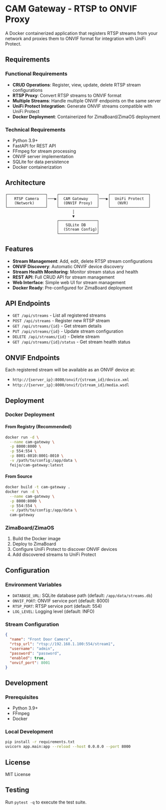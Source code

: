 # CAM Gateway - RTSP to ONVIF Proxy

A Docker containerized application that registers RTSP streams from your network and proxies them to ONVIF format for integration with UniFi Protect.

## Requirements

### Functional Requirements
- **CRUD Operations**: Register, view, update, delete RTSP stream configurations
- **RTSP Proxy**: Convert RTSP streams to ONVIF format
- **Multiple Streams**: Handle multiple ONVIF endpoints on the same server
- **UniFi Protect Integration**: Generate ONVIF streams compatible with UniFi Protect
- **Docker Deployment**: Containerized for ZimaBoard/ZimaOS deployment

### Technical Requirements
- Python 3.9+
- FastAPI for REST API
- FFmpeg for stream processing
- ONVIF server implementation
- SQLite for data persistence
- Docker containerization

## Architecture

```
┌─────────────────┐    ┌─────────────────┐    ┌─────────────────┐
│   RTSP Camera   │───▶│  CAM Gateway    │───▶│  UniFi Protect  │
│   (Network)     │    │  (ONVIF Proxy)  │    │   (NVR)         │
└─────────────────┘    └─────────────────┘    └─────────────────┘
                              │
                              ▼
                       ┌─────────────────┐
                       │   SQLite DB     │
                       │  (Stream Config)│
                       └─────────────────┘
```

## Features

- **Stream Management**: Add, edit, delete RTSP stream configurations
- **ONVIF Discovery**: Automatic ONVIF device discovery
- **Stream Health Monitoring**: Monitor stream status and health
- **REST API**: Full CRUD API for stream management
- **Web Interface**: Simple web UI for stream management
- **Docker Ready**: Pre-configured for ZimaBoard deployment

## API Endpoints

- `GET /api/streams` - List all registered streams
- `POST /api/streams` - Register new RTSP stream
- `GET /api/streams/{id}` - Get stream details
- `PUT /api/streams/{id}` - Update stream configuration
- `DELETE /api/streams/{id}` - Delete stream
- `GET /api/streams/{id}/status` - Get stream health status

## ONVIF Endpoints

Each registered stream will be available as an ONVIF device at:
- `http://{server_ip}:8000/onvif/{stream_id}/device.xml`
- `http://{server_ip}:8000/onvif/{stream_id}/media.wsdl`

## Deployment

### Docker Deployment

#### From Registry (Recommended)
```bash
docker run -d \
  --name cam-gateway \
  -p 8000:8000 \
  -p 554:554 \
  -p 8001-8010:8001-8010 \
  -v /path/to/config:/app/data \
  feijo/cam-gateway:latest
```

#### From Source
```bash
docker build -t cam-gateway .
docker run -d \
  --name cam-gateway \
  -p 8000:8000 \
  -p 554:554 \
  -v /path/to/config:/app/data \
  cam-gateway
```

### ZimaBoard/ZimaOS
1. Build the Docker image
2. Deploy to ZimaBoard
3. Configure UniFi Protect to discover ONVIF devices
4. Add discovered streams to UniFi Protect

## Configuration

### Environment Variables
- `DATABASE_URL`: SQLite database path (default: `/app/data/streams.db`)
- `ONVIF_PORT`: ONVIF service port (default: 8000)
- `RTSP_PORT`: RTSP service port (default: 554)
- `LOG_LEVEL`: Logging level (default: INFO)

### Stream Configuration
```json
{
  "name": "Front Door Camera",
  "rtsp_url": "rtsp://192.168.1.100:554/stream1",
  "username": "admin",
  "password": "password",
  "enabled": true,
  "onvif_port": 8001
}
```

## Development

### Prerequisites
- Python 3.9+
- FFmpeg
- Docker

### Local Development
```bash
pip install -r requirements.txt
uvicorn app.main:app --reload --host 0.0.0.0 --port 8000
```

## License

MIT License 
## Testing
Run `pytest -q` to execute the test suite.
